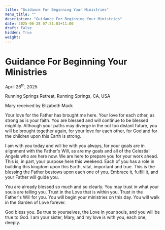 ```yaml
---
title: "Guidance For Beginning Your Ministries"
menu_title: ""
description: "Guidance For Beginning Your Ministries"
date: 2025-06-28 07:21:03+11:00
draft: False
hidden: True
weight:
---
```

# Guidance For Beginning Your Ministries

April 26<sup>th</sup>, 2025

Running Springs Retreat, Running Springs, CA, USA

Mary received by Elizabeth Mack

Your love for the Father has brought me here. Your love for each other, as strong as is your faith. You are blessed and will continue to be blessed mightily. Although your paths may diverge in the not too distant future, you will be brought together again, for your love for each other, for God and for the children upon this Earth is strong.

I am with you today and will be with you always, for your goals are in alignment with the Father's Will, as are my goals and all of the Celestial Angels who are here now. We are here to prepare you for your work ahead. This is, in part, your purpose here this weekend. Each of you has a role in building this kingdom upon this Earth, vital, important and true. This is the blessing the Father bestows upon each one of you. Embrace it, fulfill it, and your Father will guide you.

You are already blessed so much and so clearly. You may trust in what your souls are telling you. Trust in the Love that is within you. Trust in the Father's Will for you. You will begin your ministries on this day. You will walk in the Garden of Love forever.

God bless you. Be true to yourselves, the Love in your souls, and you will be true to God. I am your sister, Mary, and my love is with you, each one, deeply.
